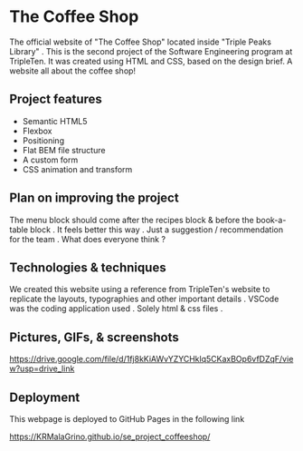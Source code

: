 # The Coffee Shop

The official website of "The Coffee Shop" located inside "Triple Peaks Library" . This is the second project of the Software Engineering program at TripleTen. It was created using HTML and CSS, based on the design brief. A website all about the coffee shop!

## Project features

- Semantic HTML5
- Flexbox
- Positioning
- Flat BEM file structure
- A custom form
- CSS animation and transform

## Plan on improving the project

The menu block should come after the recipes block & before the book-a-table block . It feels better this way . Just a suggestion / recommendation for the team . What does everyone think ?

## Technologies & techniques

We created this website using a reference from TripleTen's website to replicate the layouts, typographies and other important details . VSCode was the coding application used . Solely html & css files .

## Pictures, GIFs, & screenshots

https://drive.google.com/file/d/1fj8kKiAWvYZYCHklq5CKaxBOp6vfDZqF/view?usp=drive_link

## Deployment

This webpage is deployed to GitHub Pages in the following link

https://KRMalaGrino.github.io/se_project_coffeeshop/
